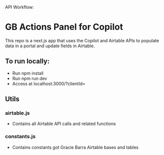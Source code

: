 API Workflow:

# GB Actions Panel for Copilot
This repo is a next.js app that uses the Copilot and Airtable APIs to populate data in a portal and update fields in Airtable.

## To run locally:
- Run npm install
- Run npm run dev
- Access at localhost:3000/?clientId=<client id>

## Utils
### airtable.js
- Contains all Airtable API calls and related functions

### constants.js
- Contains constants got Gracie Barra Airtable bases and tables



